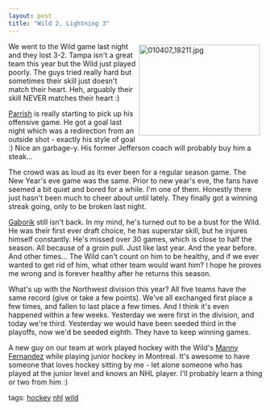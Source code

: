```yaml
---
layout: post
title: "Wild 2, Lightning 3"
---
```


<p><a title="Photo Sharing" href="http://www.flickr.com/photos/kindohm/346004253/" target="_blank"><img style="MARGIN: 5px" height="180" alt="010407_18211.jpg" src="http://farm1.static.flickr.com/162/346004253_58fcce59b9_m.jpg" width="240" align="right" /></a>We went to the Wild game last night and they lost 3-2. Tampa isn't a great team this year but the Wild just played poorly. The guys tried really hard but sometimes their skill just doesn't match their heart. Heh, arguably their skill NEVER matches their heart :) </p>
<p><a href="http://www.nhl.com/nhl/app?service=page&amp;page=PlayerDetail&amp;playerId=8465026" target="_blank">Parrish</a> is really starting to pick up his offensive game. He got a goal last night which was a redirection from an outside shot - exactly his style of goal :) Nice an garbage-y. His former Jefferson coach will probably buy him a steak...</p>
<p>The crowd was as loud as its ever been for a regular season game. The New Year's eve game was the same. Prior to new year's eve, the fans have seemed a bit quiet and bored for a while. I'm one of them. Honestly there just hasn't been much to cheer about until lately. They finally got a winning streak going, only to be broken last night.</p>
<p><a href="http://www2.nhl.com/nhl/app?service=page&amp;page=PlayerDetail&amp;playerId=8468483" target="_blank">Gaborik</a> still isn't back. In my mind, he's turned out to be a bust for the Wild. He was their first ever draft choice, he has superstar skill, but he injures himself constantly. He's missed over 30 games, which is close to half the season. All because of a groin pull. Just like last year. And the year before. And other times... The Wild can't count on him to be healthy, and if we ever wanted to get rid of him, what other team would want him? I hope he proves me wrong and is forever healthy after he returns this season.</p>
<p>What's up with the Northwest division this year? All five teams have the same record (give or take a few points). We've all exchanged first place a few times, and fallen to last place a few times. And I think it's even happened within a few weeks. Yesterday we were first in the division, and today we're third. Yesterday we would have been seeded third in the playoffs, now we'd be seeded eighth. They have to keep winning games.</p>
<p>A new guy on our team at work played hockey with the Wild's <a href="http://www2.nhl.com/nhl/app?service=page&amp;page=PlayerDetail&amp;playerId=8458988" target="_blank">Manny Fernandez</a> while playing junior hockey in Montreal. It's awesome to have someone that loves hockey sitting by me - let alone someone who has played at the junior level and knows an NHL player. I'll probably learn a thing or two from him :)</p>
<p></p>
  
<p class="tags">tags: <a href="http://technorati.com/tag/hockey" target="_blank" rel="tag">hockey</a> <a href="http://technorati.com/tag/nhl" target="_blank" rel="tag">nhl</a> <a href="http://technorati.com/tag/wild" target="_blank" rel="tag">wild</a> </p>
 
